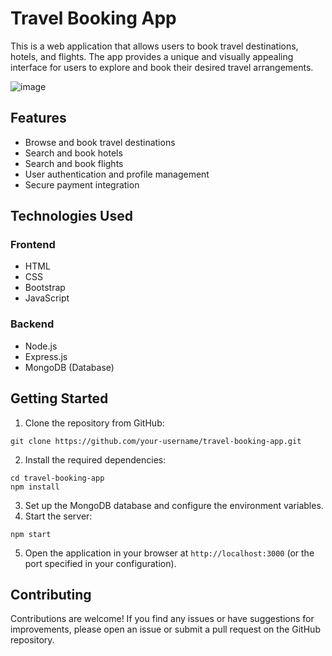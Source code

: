 # Travel Booking App

This is a web application that allows users to book travel destinations, hotels, and flights. The app provides a unique and visually appealing interface for users to explore and book their desired travel arrangements.

![image](https://github.com/muskangupta123/MyTravello/assets/116276756/530ebb4b-9a29-48ec-b2fb-ab4f9b236de3)

## Features

- Browse and book travel destinations
- Search and book hotels
- Search and book flights
- User authentication and profile management
- Secure payment integration

## Technologies Used

### Frontend

- HTML
- CSS
- Bootstrap
- JavaScript

### Backend

- Node.js
- Express.js
- MongoDB (Database)

## Getting Started

1. Clone the repository from GitHub:

```
git clone https://github.com/your-username/travel-booking-app.git
```

2. Install the required dependencies:

```
cd travel-booking-app
npm install
```

3. Set up the MongoDB database and configure the environment variables.
4. Start the server:

```
npm start
```

5. Open the application in your browser at `http://localhost:3000` (or the port specified in your configuration).

## Contributing

Contributions are welcome! If you find any issues or have suggestions for improvements, please open an issue or submit a pull request on the GitHub repository.


